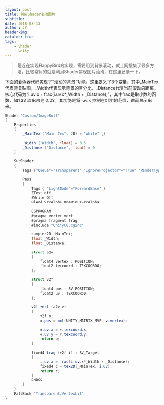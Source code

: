 ```yaml
---
layout: post
title: 利用Shader滚动图片
subtitle: 
date: 2018-08-13
author: JY
header-img: 
catalog: true
tags: 
    - Shader
    - Unity
---
```

> 最近在实现FlappyBird的实现，需要用到背景滚动，就上网搜集了很多方法，比较常用的就是利用Shader实现图片滚动，在这里记录一下。


下面的着色器代码实现了“滚动的背景”功能。这里定义了3个变量，其中_MainTex代表背景贴图，_Width代表显示背景的百分比，_Distance代表当前滚动的距离。核心代码为“i.uv.x = frac(i.uv.x*_Width + _Distance);”，其中frac是取小数的函数，如1.23 取出来是 0.23，其功能是将i.uv.x 控制在0到1的范围，进而显示出来。 

```c#
Shader "Custom/ImageRoll" 
{
	Properties 
	{
		_MainTex ("Main Tex", 2D) = "white" {}
		
    	_Width ("Width", float) = 0.5
    	_Distance ("Distance", float) = 0
	}
	
	SubShader 
	{
		Tags {"Queue"="Transparent" "IgnoreProjector"="True" "RenderType"="Transparent"}
		
		Pass 
		{
			Tags { "LightMode"="ForwardBase" }
			ZTest off
			ZWrite Off
			Blend SrcAlpha OneMinusSrcAlpha
			
			CGPROGRAM
			#pragma vertex vert  
			#pragma fragment frag
			#include "UnityCG.cginc"
		
			sampler2D _MainTex;
			float _Width;
			float _Distance;
			  
			struct a2v 
			{  
			    float4 vertex : POSITION; 
			    float2 texcoord : TEXCOORD0;
			};  
			
			struct v2f 
			{  
			    float4 pos : SV_POSITION;
			    float2 uv : TEXCOORD0;
			};  
			
			v2f vert (a2v v) 
			{  
				v2f o;  
				o.pos = mul(UNITY_MATRIX_MVP, v.vertex);  
				
				o.uv.x = v.texcoord.x;
				o.uv.y = v.texcoord.y;
				return o;
			}  
			
			fixed4 frag (v2f i) : SV_Target 
			{
				i.uv.x = frac(i.uv.x*_Width + _Distance);
				fixed4 c = tex2D(_MainTex, i.uv);
				return c;
			}
			ENDCG
		}  
	}
	FallBack "Transparent/VertexLit"
}
```

